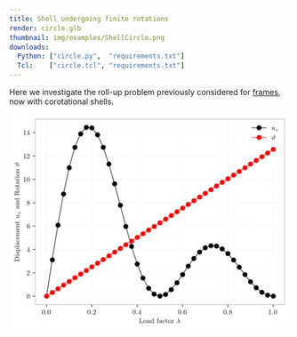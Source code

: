 ```yaml
---
title: Shell undergoing finite rotations
render: circle.glb
thumbnail: img/examples/ShellCircle.png
downloads:
  Python: ["circle.py",  "requirements.txt"]
  Tcl:    ["circle.tcl", "requirements.txt"]
---
```



Here we investigate the roll-up problem previously considered for [frames](../framecircle), now with corotational shells.

![Nodal displacements and rotations](img/plot.png)

